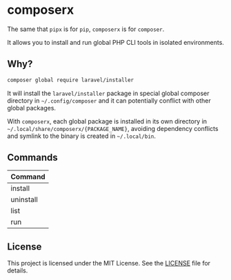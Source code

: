 # composerx

The same that `pipx` is for `pip`, `composerx` is for `composer`.

It allows you to install and run global PHP CLI tools in isolated environments.

## Why?

```bash
composer global require laravel/installer
```

It will install the `laravel/installer` package in special global composer directory in `~/.config/composer` and it can potentially conflict with other global packages.

With `composerx`, each global package is installed in its own directory in `~/.local/share/composerx/{PACKAGE_NAME}`, avoiding dependency conflicts and symlink to the binary is created in `~/.local/bin`.

## Commands

| Command   |
| --------- |
| install   |
| uninstall |
| list      |
| run       |

## License

This project is licensed under the MIT License. See the [LICENSE](LICENSE) file for details.